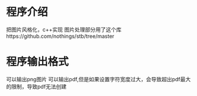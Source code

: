 # 程序介绍
把图片风格化，c++实现
图片处理部分用了这个库https://github.com/nothings/stb/tree/master

# 程序输出格式
可以输出png图片
可以输出pdf,但是如果设置字符宽度过大，会导致超出pdf最大的限制，导致pdf无法创建

